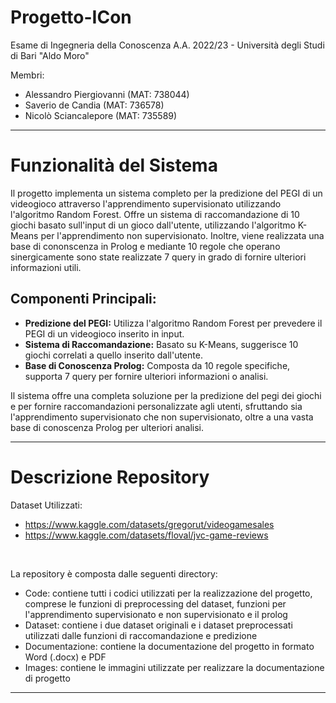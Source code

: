 # Progetto-ICon

Esame di Ingegneria della Conoscenza A.A. 2022/23 - Università degli Studi di Bari "Aldo Moro"

Membri:
- Alessandro Piergiovanni (MAT: 738044)
- Saverio de Candia (MAT: 736578)
- Nicolò Sciancalepore (MAT: 735589)

---

# Funzionalità del Sistema

Il progetto implementa un sistema completo per la predizione del PEGI di un videogioco attraverso l'apprendimento supervisionato utilizzando l'algoritmo Random Forest. Offre un sistema di raccomandazione di 10 giochi basato sull'input di un gioco dall'utente, utilizzando l'algoritmo K-Means per l'apprendimento non supervisionato. Inoltre, viene realizzata una base di cononscenza in Prolog e mediante 10 regole che operano sinergicamente sono state realizzate 7 query in grado di fornire ulteriori informazioni utili.

## Componenti Principali:
- **Predizione del PEGI:** Utilizza l'algoritmo Random Forest per prevedere il PEGI di un videogioco inserito in input.
- **Sistema di Raccomandazione:** Basato su K-Means, suggerisce 10 giochi correlati a quello inserito dall'utente.
- **Base di Conoscenza Prolog:** Composta da 10 regole specifiche, supporta 7 query per fornire ulteriori informazioni o analisi.

Il sistema offre una completa soluzione per la predizione del pegi dei giochi e per fornire raccomandazioni personalizzate agli utenti, sfruttando sia l'apprendimento supervisionato che non supervisionato, oltre a una vasta base di conoscenza Prolog per ulteriori analisi.

---

# Descrizione Repository

Dataset Utilizzati: 
- https://www.kaggle.com/datasets/gregorut/videogamesales
- https://www.kaggle.com/datasets/floval/jvc-game-reviews

<br>

La repository è composta dalle seguenti directory:
- Code: contiene tutti i codici utilizzati per la realizzazione del progetto, comprese le funzioni di preprocessing del dataset, funzioni per l'apprendimento supervisionato e non supervisionato e il prolog
- Dataset: contiene i due dataset originali e i dataset preprocessati utilizzati dalle funzioni di raccomandazione e predizione
- Documentazione: contiene la documentazione del progetto in formato Word (.docx) e PDF
- Images: contiene le immagini utilizzate per realizzare la documentazione di progetto
---

